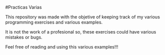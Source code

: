 #Practicas Varias

This repository was made with the objetive of keeping track of my various
programming exercises and various examples.

It is not the work of a profesional so, these exercises could have various
mistakes or bugs.

Feel free of reading and using this various examples!!!